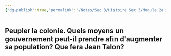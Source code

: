 ```yaml
---
{"dg-publish":true,"permalink":"/Notes/Sec 3/Histoire Sec 3/Module 2a：La naissance de la Nouvelle-France et son évolution/2.6 Talon et Filles du Roy/"}
---
```



## Peupler la colonie. Quels moyens un gouvernement peut-il prendre afin d'augmenter sa population? Que fera Jean Talon?


